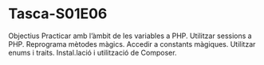 # Tasca-S01E06

Objectius
Practicar amb l’àmbit de les variables a PHP.
Utilitzar sessions a PHP.
Reprograma mètodes màgics.
Accedir a constants màgiques.
Utilitzar enums i traits.
Instal.lació i utilització de Composer.

